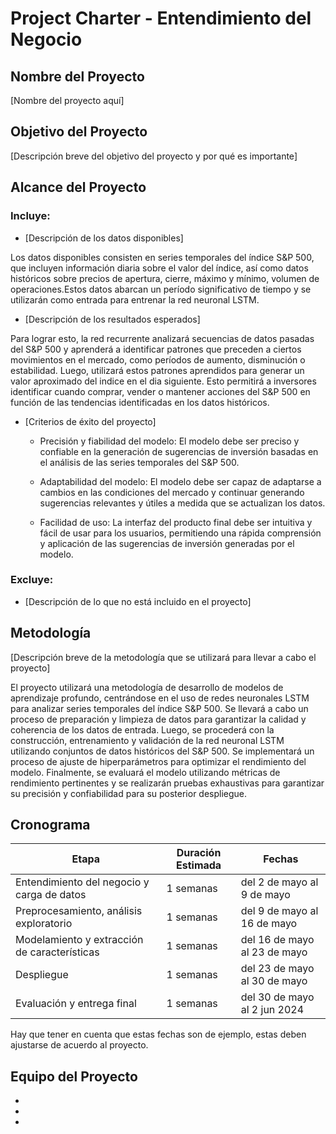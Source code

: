# Project Charter - Entendimiento del Negocio

## Nombre del Proyecto

[Nombre del proyecto aquí]

## Objetivo del Proyecto

[Descripción breve del objetivo del proyecto y por qué es importante]

## Alcance del Proyecto

### Incluye:

- [Descripción de los datos disponibles]
  
 Los datos disponibles consisten en series temporales del índice S&P 500, que incluyen información diaria sobre el valor del índice, así como datos históricos sobre precios de apertura, cierre, máximo y mínimo, volumen de operaciones.Estos datos abarcan un período significativo de tiempo y se utilizarán como entrada para entrenar la red neuronal LSTM.
- [Descripción de los resultados esperados]
  
Para lograr esto, la red recurrente analizará secuencias de datos pasadas del S&P 500 y aprenderá a identificar patrones que preceden a ciertos movimientos en el mercado, como períodos de aumento, disminución o estabilidad. Luego, utilizará estos patrones aprendidos para generar un valor aproximado del indice en el dia siguiente. Esto permitirá a inversores identificar cuando comprar, vender o mantener acciones del S&P 500 en función de las tendencias identificadas en los datos históricos.
- [Criterios de éxito del proyecto]

  - Precisión y fiabilidad del modelo: El modelo debe ser preciso y confiable en la generación de sugerencias de inversión basadas en el análisis de las series temporales del S&P 500.
  
  - Adaptabilidad del modelo: El modelo debe ser capaz de adaptarse a cambios en las condiciones del mercado y continuar generando sugerencias relevantes y útiles a medida que se actualizan los datos.
    
  - Facilidad de uso: La interfaz del producto final debe ser intuitiva y fácil de usar para los usuarios, permitiendo una rápida comprensión y aplicación de las sugerencias de inversión generadas por el modelo.

### Excluye:

- [Descripción de lo que no está incluido en el proyecto]

## Metodología

[Descripción breve de la metodología que se utilizará para llevar a cabo el proyecto]


El proyecto utilizará una metodología de desarrollo de modelos de aprendizaje profundo, centrándose en el uso de redes neuronales LSTM para analizar series temporales del índice S&P 500. Se llevará a cabo un proceso de preparación y limpieza de datos para garantizar la calidad y coherencia de los datos de entrada. Luego, se procederá con la construcción, entrenamiento y validación de la red neuronal LSTM utilizando conjuntos de datos históricos del S&P 500. Se implementará un proceso de ajuste de hiperparámetros para optimizar el rendimiento del modelo. Finalmente, se evaluará el modelo utilizando métricas de rendimiento pertinentes y se realizarán pruebas exhaustivas para garantizar su precisión y confiabilidad para su posterior despliegue.

## Cronograma

| Etapa | Duración Estimada | Fechas |
|------|---------|-------|
| Entendimiento del negocio y carga de datos | 1 semanas | del 2 de mayo al 9 de mayo |
| Preprocesamiento, análisis exploratorio | 1 semanas | del 9 de mayo al 16 de mayo |
| Modelamiento y extracción de características | 1 semanas | del 16 de mayo al 23 de mayo |
| Despliegue | 1 semanas | del 23 de mayo al 30 de mayo |
| Evaluación y entrega final | 1 semanas | del 30 de mayo al  2 jun 2024 |

Hay que tener en cuenta que estas fechas son de ejemplo, estas deben ajustarse de acuerdo al proyecto.

## Equipo del Proyecto

-
-
-

 


